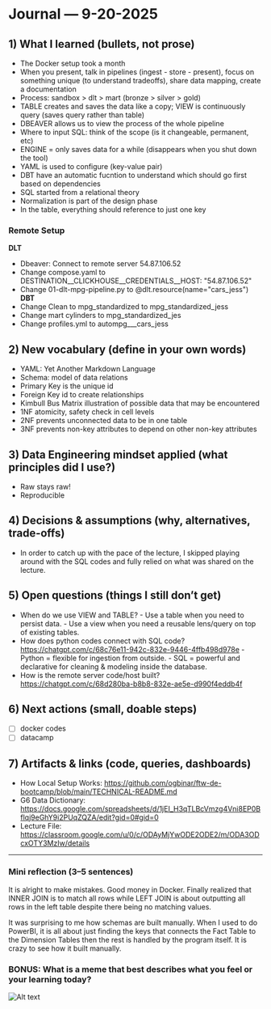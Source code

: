 # Journal — 9-20-2025

## 1) What I learned (bullets, not prose)
- The Docker setup took a month
- When you present, talk in pipelines (ingest - store - present), focus on something unique (to understand tradeoffs), share data mapping, create a documentation
- Process: sandbox > dlt > mart (bronze > silver > gold)
- TABLE creates and saves the data like a copy; VIEW is continuously query (saves query rather than table)
- DBEAVER allows us to view the process of the whole pipeline
- Where to input SQL: think of the scope (is it changeable, permanent, etc)
- ENGINE = only saves data for a while (disappears when you shut down the tool)
- YAML is used to configure (key-value pair)
- DBT have an automatic fucntion to understand which should go first based on dependencies
- SQL started from a relational theory
- Normalization is part of the design phase
- In the table, everything should reference to just one key

### Remote Setup
**DLT**
- Dbeaver: Connect to remote server 54.87.106.52
- Change compose.yaml to DESTINATION__CLICKHOUSE__CREDENTIALS__HOST:       "54.87.106.52"
- Change 01-dlt-mpg-pipeline.py to @dlt.resource(name="cars_jess")
**DBT**
- Change Clean to mpg_standardized to mpg_standardized_jess
- Change mart cylinders to mpg_standardized_jes
- Change profiles.yml to autompg___cars_jess

## 2) New vocabulary (define in your own words)
- YAML: Yet Another Markdown Language
- Schema: model of data relations
- Primary Key is the unique id
- Foreign Key id to create relationships
- Kimbull Bus Matrix illustration of possible data that may be encountered
- 1NF atomicity, safety check in cell levels
- 2NF prevents unconnected data to be in one table
- 3NF prevents non-key attributes to depend on other non-key attributes

## 3) Data Engineering mindset applied (what principles did I use?)
- Raw stays raw!
- Reproducible

## 4) Decisions & assumptions (why, alternatives, trade-offs)
- In order to catch up with the pace of the lecture, I skipped playing around with the SQL codes and fully relied on what was shared on the lecture.

## 5) Open questions (things I still don’t get)
- When do we use VIEW and TABLE?
      - Use a table when you need to persist data.
      - Use a view when you need a reusable lens/query on top of existing tables.
- How does python codes connect with SQL code? https://chatgpt.com/c/68c76e11-942c-832e-9446-4ffb498d978e
      - Python = flexible for ingestion from outside.
      - SQL = powerful and declarative for cleaning & modeling inside the database.
- How is the remote server code/host built? https://chatgpt.com/c/68d280ba-b8b8-832e-ae5e-d990f4eddb4f

## 6) Next actions (small, doable steps)
- [ ] docker codes
- [ ] datacamp

## 7) Artifacts & links (code, queries, dashboards)
- How Local Setup Works: https://github.com/ogbinar/ftw-de-bootcamp/blob/main/TECHNICAL-README.md
- G6 Data Dictionary:  https://docs.google.com/spreadsheets/d/1jEI_H3qTLBcVmzg4Vni8EP0Bflqj9eGhY9i2PUqZQZA/edit?gid=0#gid=0 
- Lecture File: https://classroom.google.com/u/0/c/ODAyMjYwODE2ODE2/m/ODA3ODcxOTY3MzIw/details

---

### Mini reflection (3–5 sentences)
It is alright to make mistakes. Good money in Docker. Finally realized that INNER JOIN is to match all rows while LEFT JOIN is about outputting all rows in the left table despite there being no matching values.

It was surprising to me how schemas are built manually. When I used to do PowerBI, it is all about just finding the keys that connects the Fact Table to the Dimension Tables then the rest is handled by the program itself. It is crazy to see how it built manually.


### BONUS: What is a meme that best describes what you feel or your learning today?

![Alt text](https://substackcdn.com/image/fetch/$s_!SZ79!,f_auto,q_auto:good,fl_progressive:steep/https%3A%2F%2Fsubstack-post-media.s3.amazonaws.com%2Fpublic%2Fimages%2F3ecbeeca-11a3-43ec-af39-017b59a460a7_500x500.jpeg)

